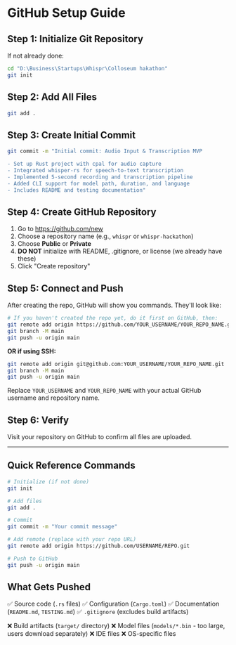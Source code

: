 # GitHub Setup Guide

## Step 1: Initialize Git Repository

If not already done:
```bash
cd "D:\Business\Startups\Whispr\Colloseum hakathon"
git init
```

## Step 2: Add All Files

```bash
git add .
```

## Step 3: Create Initial Commit

```bash
git commit -m "Initial commit: Audio Input & Transcription MVP

- Set up Rust project with cpal for audio capture
- Integrated whisper-rs for speech-to-text transcription
- Implemented 5-second recording and transcription pipeline
- Added CLI support for model path, duration, and language
- Includes README and testing documentation"
```

## Step 4: Create GitHub Repository

1. Go to https://github.com/new
2. Choose a repository name (e.g., `whispr` or `whispr-hackathon`)
3. Choose **Public** or **Private**
4. **DO NOT** initialize with README, .gitignore, or license (we already have these)
5. Click "Create repository"

## Step 5: Connect and Push

After creating the repo, GitHub will show you commands. They'll look like:

```bash
# If you haven't created the repo yet, do it first on GitHub, then:
git remote add origin https://github.com/YOUR_USERNAME/YOUR_REPO_NAME.git
git branch -M main
git push -u origin main
```

**OR if using SSH:**
```bash
git remote add origin git@github.com:YOUR_USERNAME/YOUR_REPO_NAME.git
git branch -M main
git push -u origin main
```

Replace `YOUR_USERNAME` and `YOUR_REPO_NAME` with your actual GitHub username and repository name.

## Step 6: Verify

Visit your repository on GitHub to confirm all files are uploaded.

---

## Quick Reference Commands

```bash
# Initialize (if not done)
git init

# Add files
git add .

# Commit
git commit -m "Your commit message"

# Add remote (replace with your repo URL)
git remote add origin https://github.com/USERNAME/REPO.git

# Push to GitHub
git push -u origin main
```

## What Gets Pushed

✅ Source code (`.rs` files)
✅ Configuration (`Cargo.toml`)
✅ Documentation (`README.md`, `TESTING.md`)
✅ `.gitignore` (excludes build artifacts)

❌ Build artifacts (`target/` directory)
❌ Model files (`models/*.bin` - too large, users download separately)
❌ IDE files
❌ OS-specific files

